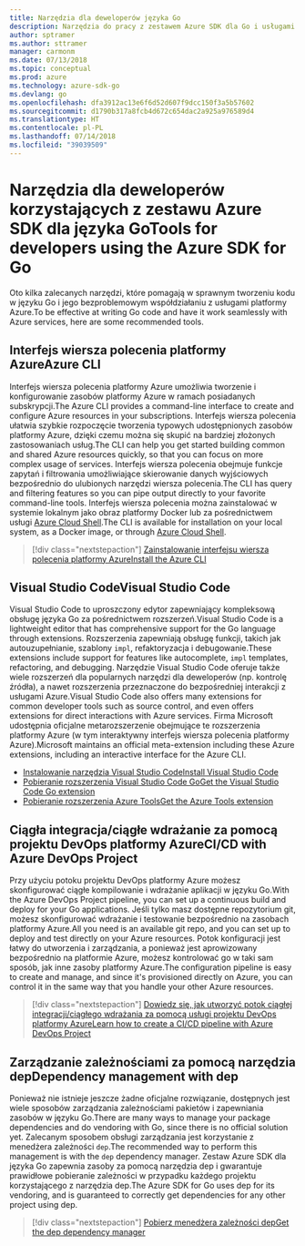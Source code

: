 ```yaml
---
title: Narzędzia dla deweloperów języka Go
description: Narzędzia do pracy z zestawem Azure SDK dla Go i usługami platformy Azure
author: sptramer
ms.author: sttramer
manager: carmonm
ms.date: 07/13/2018
ms.topic: conceptual
ms.prod: azure
ms.technology: azure-sdk-go
ms.devlang: go
ms.openlocfilehash: dfa3912ac13e6f6d52d607f9dcc150f3a5b57602
ms.sourcegitcommit: d1790b317a8fcb4d672c654dac2a925a976589d4
ms.translationtype: HT
ms.contentlocale: pl-PL
ms.lasthandoff: 07/14/2018
ms.locfileid: "39039509"
---
```

# <a name="tools-for-developers-using-the-azure-sdk-for-go"></a><span data-ttu-id="550b0-103">Narzędzia dla deweloperów korzystających z zestawu Azure SDK dla języka Go</span><span class="sxs-lookup"><span data-stu-id="550b0-103">Tools for developers using the Azure SDK for Go</span></span>

<span data-ttu-id="550b0-104">Oto kilka zalecanych narzędzi, które pomagają w sprawnym tworzeniu kodu w języku Go i jego bezproblemowym współdziałaniu z usługami platformy Azure.</span><span class="sxs-lookup"><span data-stu-id="550b0-104">To be effective at writing Go code and have it work seamlessly with Azure services, here are some recommended tools.</span></span>

## <a name="azure-cli"></a><span data-ttu-id="550b0-105">Interfejs wiersza polecenia platformy Azure</span><span class="sxs-lookup"><span data-stu-id="550b0-105">Azure CLI</span></span>

<span data-ttu-id="550b0-106">Interfejs wiersza polecenia platformy Azure umożliwia tworzenie i konfigurowanie zasobów platformy Azure w ramach posiadanych subskrypcji.</span><span class="sxs-lookup"><span data-stu-id="550b0-106">The Azure CLI provides a command-line interface to create and configure Azure resources in your subscriptions.</span></span> <span data-ttu-id="550b0-107">Interfejs wiersza polecenia ułatwia szybkie rozpoczęcie tworzenia typowych udostępnionych zasobów platformy Azure, dzięki czemu można się skupić na bardziej złożonych zastosowaniach usług.</span><span class="sxs-lookup"><span data-stu-id="550b0-107">The CLI can help you get started building common and shared Azure resources quickly, so that you can focus on more complex usage of services.</span></span> <span data-ttu-id="550b0-108">Interfejs wiersza polecenia obejmuje funkcje zapytań i filtrowania umożliwiające skierowanie danych wyjściowych bezpośrednio do ulubionych narzędzi wiersza polecenia.</span><span class="sxs-lookup"><span data-stu-id="550b0-108">The CLI has query and filtering features so you can pipe output directly to your favorite command-line tools.</span></span> <span data-ttu-id="550b0-109">Interfejs wiersza polecenia można zainstalować w systemie lokalnym jako obraz platformy Docker lub za pośrednictwem usługi [Azure Cloud Shell](https://docs.microsoft.com/azure/cloud-shell/overview).</span><span class="sxs-lookup"><span data-stu-id="550b0-109">The CLI is available for installation on your local system, as a Docker image, or through [Azure Cloud Shell](https://docs.microsoft.com/azure/cloud-shell/overview).</span></span>

> [!div class="nextstepaction"]
> [<span data-ttu-id="550b0-110">Zainstalowanie interfejsu wiersza polecenia platformy Azure</span><span class="sxs-lookup"><span data-stu-id="550b0-110">Install the Azure CLI</span></span>](/cli/azure/install-azure-cli)

## <a name="visual-studio-code"></a><span data-ttu-id="550b0-111">Visual Studio Code</span><span class="sxs-lookup"><span data-stu-id="550b0-111">Visual Studio Code</span></span>

<span data-ttu-id="550b0-112">Visual Studio Code to uproszczony edytor zapewniający kompleksową obsługę języka Go za pośrednictwem rozszerzeń.</span><span class="sxs-lookup"><span data-stu-id="550b0-112">Visual Studio Code is a lightweight editor that has comprehensive support for the Go language through extensions.</span></span> <span data-ttu-id="550b0-113">Rozszerzenia zapewniają obsługę funkcji, takich jak autouzupełnianie, szablony `impl`, refaktoryzacja i debugowanie.</span><span class="sxs-lookup"><span data-stu-id="550b0-113">These extensions include support for features like autocomplete, `impl` templates, refactoring, and debugging.</span></span> <span data-ttu-id="550b0-114">Narzędzie Visual Studio Code oferuje także wiele rozszerzeń dla popularnych narzędzi dla deweloperów (np. kontrolę źródła), a nawet rozszerzenia przeznaczone do bezpośredniej interakcji z usługami Azure.</span><span class="sxs-lookup"><span data-stu-id="550b0-114">Visual Studio Code also offers many extensions for common developer tools such as source control, and even offers extensions for direct interactions with Azure services.</span></span> <span data-ttu-id="550b0-115">Firma Microsoft udostępnia oficjalne metarozszerzenie obejmujące te rozszerzenia platformy Azure (w tym interaktywny interfejs wiersza polecenia platformy Azure).</span><span class="sxs-lookup"><span data-stu-id="550b0-115">Microsoft maintains an official meta-extension including these Azure extensions, including an interactive interface for the Azure CLI.</span></span>

* [<span data-ttu-id="550b0-116">Instalowanie narzędzia Visual Studio Code</span><span class="sxs-lookup"><span data-stu-id="550b0-116">Install Visual Studio Code</span></span>](https://code.visualstudio.com/Download)
* [<span data-ttu-id="550b0-117">Pobieranie rozszerzenia Visual Studio Code Go</span><span class="sxs-lookup"><span data-stu-id="550b0-117">Get the Visual Studio Code Go extension</span></span>](https://code.visualstudio.com/docs/languages/go)
* [<span data-ttu-id="550b0-118">Pobieranie rozszerzenia Azure Tools</span><span class="sxs-lookup"><span data-stu-id="550b0-118">Get the Azure Tools extension</span></span>](https://marketplace.visualstudio.com/items?itemName=ms-vscode.vscode-azureextensionpack)

## <a name="cicd-with-azure-devops-project"></a><span data-ttu-id="550b0-119">Ciągła integracja/ciągłe wdrażanie za pomocą projektu DevOps platformy Azure</span><span class="sxs-lookup"><span data-stu-id="550b0-119">CI/CD with Azure DevOps Project</span></span>

<span data-ttu-id="550b0-120">Przy użyciu potoku projektu DevOps platformy Azure możesz skonfigurować ciągłe kompilowanie i wdrażanie aplikacji w języku Go.</span><span class="sxs-lookup"><span data-stu-id="550b0-120">With the Azure DevOps Project pipeline, you can set up a continuous build and deploy for your Go applications.</span></span> <span data-ttu-id="550b0-121">Jeśli tylko masz dostępne repozytorium git, możesz skonfigurować wdrażanie i testowanie bezpośrednio na zasobach platformy Azure.</span><span class="sxs-lookup"><span data-stu-id="550b0-121">All you need is an available git repo, and you can set up to deploy and test directly on your Azure resources.</span></span> <span data-ttu-id="550b0-122">Potok konfiguracji jest łatwy do utworzenia i zarządzania, a ponieważ jest aprowizowany bezpośrednio na platformie Azure, możesz kontrolować go w taki sam sposób, jak inne zasoby platformy Azure.</span><span class="sxs-lookup"><span data-stu-id="550b0-122">The configuration pipeline is easy to create and manage, and since it's provisioned directly on Azure, you can control it in the same way that you handle your other Azure resources.</span></span>

> [!div class="nextstepaction"]
> [<span data-ttu-id="550b0-123">Dowiedz się, jak utworzyć potok ciągłej integracji/ciągłego wdrażania za pomocą usługi projektu DevOps platformy Azure</span><span class="sxs-lookup"><span data-stu-id="550b0-123">Learn how to create a CI/CD pipeline with Azure DevOps Project</span></span>](/devops-project/azure-devops-project-go)

## <a name="dependency-management-with-dep"></a><span data-ttu-id="550b0-124">Zarządzanie zależnościami za pomocą narzędzia dep</span><span class="sxs-lookup"><span data-stu-id="550b0-124">Dependency management with dep</span></span>

<span data-ttu-id="550b0-125">Ponieważ nie istnieje jeszcze żadne oficjalne rozwiązanie, dostępnych jest wiele sposobów zarządzania zależnościami pakietów i zapewniania zasobów w języku Go.</span><span class="sxs-lookup"><span data-stu-id="550b0-125">There are many ways to manage your package dependencies and do vendoring with Go, since there is no official solution yet.</span></span> <span data-ttu-id="550b0-126">Zalecanym sposobem obsługi zarządzania jest korzystanie z menedżera zależności `dep`.</span><span class="sxs-lookup"><span data-stu-id="550b0-126">The recommended way to perform this management is with the `dep` dependency manager.</span></span> <span data-ttu-id="550b0-127">Zestaw Azure SDK dla języka Go zapewnia zasoby za pomocą narzędzia dep i gwarantuje prawidłowe pobieranie zależności w przypadku każdego projektu korzystającego z narzędzia dep.</span><span class="sxs-lookup"><span data-stu-id="550b0-127">The Azure SDK for Go uses dep for its vendoring, and is guaranteed to correctly get dependencies for any other project using dep.</span></span>

> [!div class="nextstepaction"]
> [<span data-ttu-id="550b0-128">Pobierz menedżera zależności dep</span><span class="sxs-lookup"><span data-stu-id="550b0-128">Get the dep dependency manager</span></span>](https://github.com/golang/dep)
